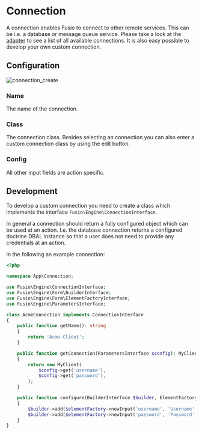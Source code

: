 
# Connection

A connection enables Fusio to connect to other remote services. This can be i.e. a database or message queue service.
Please take a look at the [adapter](https://www.fusio-project.org/adapter) to see a list of all available connections.
It is also easy possible to develop your own custom connection.

## Configuration

![connection_create](/img/backend/api/connection_create.png)

### Name

The name of the connection.

### Class

The connection class. Besides selecting an connection you can also enter a custom connection class by using the edit button.

### Config

All other input fields are action specific.

## Development

To develop a custom connection you need to create a class which implements the interface
`Fusio\Engine\ConnectionInterface`.

In general a connection should return a fully configured object which can be used at an action.
I.e. the database connection returns a configured doctrine DBAL instance so that a user does not need
to provide any credentials at an action.

In the following an example connection:

```php
<?php

namespace App\Connection;

use Fusio\Engine\ConnectionInterface;
use Fusio\Engine\Form\BuilderInterface;
use Fusio\Engine\Form\ElementFactoryInterface;
use Fusio\Engine\ParametersInterface;

class AcmeConnection implements ConnectionInterface
{
    public function getName(): string
    {
        return 'Acme-Client';
    }

    public function getConnection(ParametersInterface $config): MyClient
    {
        return new MyClient(
            $config->get('username'),
            $config->get('password'),
        );
    }

    public function configure(BuilderInterface $builder, ElementFactoryInterface $elementFactory): void
    {
        $builder->add($elementFactory->newInput('username', 'Username', 'text', 'The name of the service user'));
        $builder->add($elementFactory->newInput('password', 'Password', 'password', 'The password of the service user'));
    }
}
```
